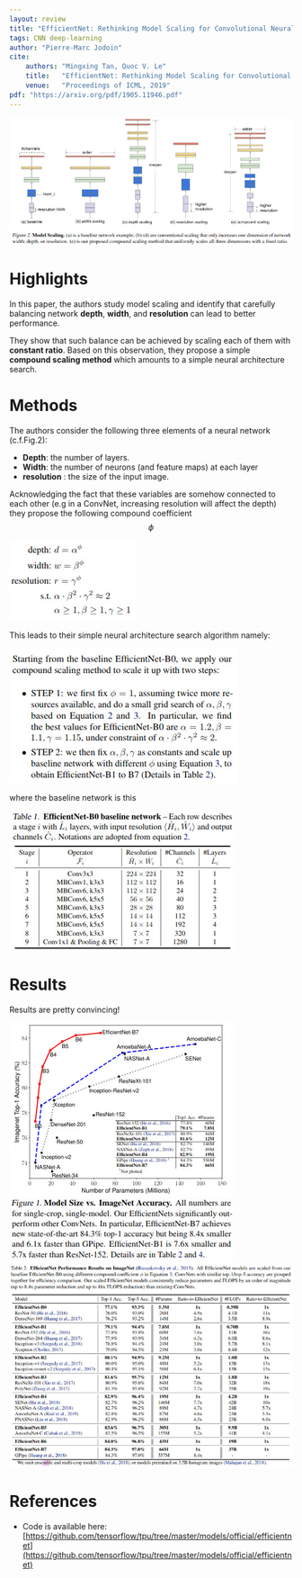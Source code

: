 ```yaml
---
layout: review
title: "EfficientNet: Rethinking Model Scaling for Convolutional Neural Networks"
tags: CNN deep-learning
author: "Pierre-Marc Jodoin"
cite:
    authors: "Mingxing Tan, Quoc V. Le"
    title:   "EfficientNet: Rethinking Model Scaling for Convolutional Neural Networks"
    venue:   "Proceedings of ICML, 2019"
pdf: "https://arxiv.org/pdf/1905.11946.pdf"
---
```




![](/article/images/efficientnet/sc02.jpg)

# Highlights


In this paper, the authors study model scaling and identify that carefully balancing network **depth**, **width**, and **resolution** can lead to better performance. 

They show that such balance can be achieved by  scaling each of them with **constant ratio**. Based on this observation, they propose a simple **compound scaling method** which amounts to a simple neural architecture search.



# Methods

The authors consider the following three elements of a neural network (c.f.Fig.2):

* **Depth**: the number of layers.  
* **Width**: the number of neurons (and feature maps) at each layer
* **resolution** : the size of the input image.  

Acknowledging the fact that these variables are somehow connected to each other (e.g in a ConvNet, increasing resolution will affect the depth) 
they propose the following compound coefficient $$ \phi $$

![](/article/images/efficientnet/sc03.jpg)

This leads to their simple neural architecture search algorithm namely: 

![](/article/images/efficientnet/sc04.jpg)

where the baseline network is this

![](/article/images/efficientnet/sc06.jpg)

# Results

Results are pretty convincing! 

![](/article/images/efficientnet/sc01.jpg)
![](/article/images/efficientnet/sc05.jpg)

# References

- Code is available here: [https://github.com/tensorflow/tpu/tree/master/models/official/efficientnet](https://github.com/tensorflow/tpu/tree/master/models/official/efficientnet)

